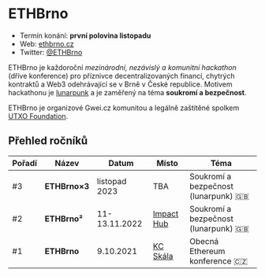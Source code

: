 # ETHBrno

- Termín konání: **první polovina listopadu**
- Web: [ethbrno.cz](https://ethbrno.cz)
- Twitter: [@ETHBrno](https://twitter.com/ETHBrno)

ETHBrno je každoroční *mezinárodní, nezávislý a komunitní hackathon* (dříve konference) pro příznivce decentralizovaných financí, chytrých kontraktů a Web3 odehrávající se v Brně v České republice. Motivem hackathonu je [lunarpunk](https://www.youtube.com/watch?v=QA3YZVDUN5s) a je zaměřený na téma **soukromí a bezpečnost**.

ETHBrno je organizové Gwei.cz komunitou a legálně zaštítěné spolkem [UTXO Foundation](https://utxo.foundation/).

## Přehled ročníků

| Pořadí | Název | Datum | Místo | Téma |
| --- | --- | --- | --- | --- |
| #3 | **ETHBrno×3** | listopad 2023 | TBA | Soukromí a bezpečnost (lunarpunk) 🇬🇧 |
| #2 | **ETHBrno²** | 11-13.11.2022 | [Impact Hub](https://www.hubbrno.cz/) | Soukromí a bezpečnost (lunarpunk) 🇬🇧 |
| #1 | **ETHBrno** | 9.10.2021 | [KC Skála](https://www.novy-liskovec.cz/komunitni-centrum-skala/ds-1389) | Obecná Ethereum konference 🇨🇿 |
